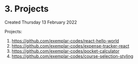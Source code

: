 # 3. Projects
Created Thursday 13 February 2022

Projects:
1. https://github.com/exemplar-codes/react-hello-world
2. https://github.com/exemplar-codes/expense-tracker-react
3. https://github.com/exemplar-codes/pocket-calculator
4. https://github.com/exemplar-codes/course-selection-styling
